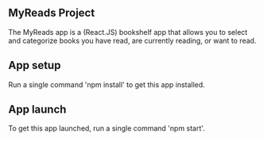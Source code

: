 ## MyReads Project
The MyReads app is a (React.JS) bookshelf app that allows you to select and categorize books you have read, are currently reading, or want to read.

## App setup
Run a single command 'npm install' to get this app installed.

## App launch
To get this app launched, run a single command 'npm start'.
